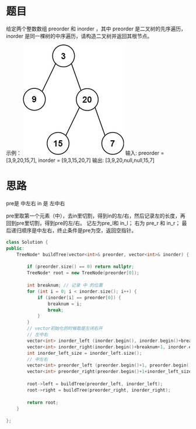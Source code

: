 # 题目
给定两个整数数组 preorder 和 inorder ，其中 preorder 是二叉树的先序遍历， inorder 是同一棵树的中序遍历，请构造二叉树并返回其根节点。

示例：
![alt text](image-1.png)
输入: preorder = [3,9,20,15,7], inorder = [9,3,15,20,7]
输出: [3,9,20,null,null,15,7]

# 思路

pre是 中左右 
in 是 左中右

pre里取第一个元素（中），去in里切割，得到in的左/右，然后记录左的长度，再回到pre里切割，得到pre的左/右。
记左为pre_l和 in_l；
右为 pre_r 和 in_r；
最后递归顺序是中左右，终止条件是pre为空，返回空指针。

```c++
class Solution {
public:
    TreeNode* buildTree(vector<int>& preorder, vector<int>& inorder) {

        if (preorder.size() == 0) return nullptr;
        TreeNode* root = new TreeNode(preorder[0]);

        int breaknum; // 记录 中 的位置
        for (int i = 0; i < inorder.size(); i++) {
            if (inorder[i] == preorder[0]) {
                breaknum = i;
                break;
            }
        }
        // vector初始化的时候取是左闭右开
        // 左中右 
        vector<int> inorder_left (inorder.begin(), inorder.begin()+breaknum );
        vector<int> inorder_right(inorder.begin()+breaknum+1, inorder.end()) ;
        int inorder_left_size = inorder_left.size();
        // 中左右 
        vector<int> preorder_left (preorder.begin()+1, preorder.begin()+1+inorder_left_size);
        vector<int> preorder_right(preorder.begin()+1+inorder_left_size, preorder.end());

        root->left = buildTree(preorder_left, inorder_left);
        root->right = buildTree(preorder_right, inorder_right);
        
        return root;
    }

};
```